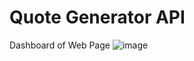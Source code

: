 # Quote Generator API


Dashboard of Web Page
![image](https://user-images.githubusercontent.com/82382478/197945224-f841954b-de04-4cbc-8621-aaba84046aca.png)
